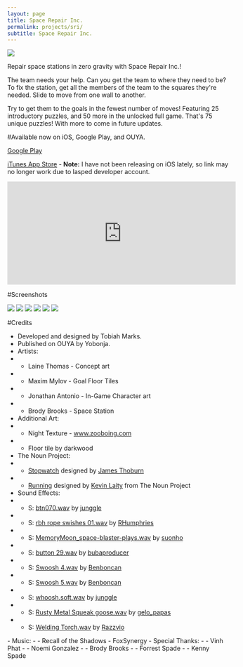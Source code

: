 ```yaml
---
layout: page
title: Space Repair Inc.
permalink: projects/sri/
subtitle: Space Repair Inc.
---
```


<img src="{{ site.baseurl }}/projects/sri/sri-banner.png">

Repair space stations in zero gravity with Space Repair Inc.!

The team needs your help. Can you get the team to where they need to be? To fix the station, get all the members of the team to the squares they're needed. Slide to move from one wall to another.

Try to get them to the goals in the fewest number of moves! Featuring 25 introductory puzzles, and 50 more in the unlocked full game. That's 75 unique puzzles! With more to come in future updates.

#Available now on iOS, Google Play, and OUYA.

[Google Play](https://play.google.com/store/apps/details?id=com.playperro.sri)

[iTunes App Store](https://itunes.apple.com/us/app/space-repair-inc./id658619521?mt=8) - **Note:** I have not been releasing on iOS lately, so link may no longer work due to lasped developer account.

<iframe id="ouyawidget" style="overflow: hidden;" src="http://www.ouyawidgets.com/widgetland.php?id=com.playperro.sri&amp;theme=ui-start" width="520" height="235" frameborder="0"></iframe>

#Screenshots

<img src="{{ site.baseurl }}/projects/sri/1-menu-1024x576.jpg">

<img src="{{ site.baseurl }}/projects/sri/2-zone-1024x576.jpg">

<img src="{{ site.baseurl }}/projects/sri/3-d25-1024x576.jpg">

<img src="{{ site.baseurl }}/projects/sri/4-e3-1024x576.jpg">

<img src="{{ site.baseurl }}/projects/sri/5-d22-1024x576.jpg">

<img src="{{ site.baseurl }}/projects/sri/6-winscreen-1024x576">

#Credits
- Developed and designed by Tobiah Marks.
- Published on OUYA by Yobonja.
- Artists:
- - Laine Thomas - Concept art
- - Maxim Mylov - Goal Floor Tiles
- - Jonathan Antonio - In-Game Character art
- - Brody Brooks - Space Station
- Additional Art:
- - Night Texture - www.zooboing.com
- - Floor tile by darkwood
- The Noun Project:
- - <a href="http://thenounproject.com/noun/stopwatch/#icon-No3515" target="_blank">Stopwatch</a> designed by <a href="http://thenounproject.com/jthoburn" target="_blank">James Thoburn</a></li>
- - <a href="http://thenounproject.com/noun/running/#icon-No11723" target="_blank">Running</a> designed by <a href="http://thenounproject.com/kevin.laity.71" target="_blank">Kevin Laity</a> from The Noun Project</li>
- Sound Effects:
- - S: <a href="http://www.freesound.org/people/junggle/sounds/28880/">btn070.wav</a> by <a href="http://www.freesound.org/people/junggle/">junggle</a></li>
- - S: <a href="http://www.freesound.org/people/RHumphries/sounds/1938/">rbh rope swishes 01.wav</a> by <a href="http://www.freesound.org/people/RHumphries/">RHumphries</a></li>
- - S: <a href="http://www.freesound.org/people/suonho/sounds/27568/">MemoryMoon_space-blaster-plays.wav</a> by <a href="http://www.freesound.org/people/suonho/">suonho</a></li>
- - S: <a href="http://www.freesound.org/people/bubaproducer/sounds/107148/">button 29.wav</a> by <a href="http://www.freesound.org/people/bubaproducer/">bubaproducer</a></li>
- - S: <a href="http://www.freesound.org/people/Benboncan/sounds/74691/">Swoosh 4.wav</a> by <a href="http://www.freesound.org/people/Benboncan/">Benboncan</a></li>
- - S: <a href="http://www.freesound.org/people/Benboncan/sounds/74692/">Swoosh 5.wav</a> by <a href="http://www.freesound.org/people/Benboncan/">Benboncan</a></li>
- - S: <a href="http://www.freesound.org/people/junggle/sounds/73263/">whoosh.soft.wav</a> by <a href="http://www.freesound.org/people/junggle/">junggle</a></li>
- - S: <a href="http://www.freesound.org/people/gelo_papas/sounds/52344/">Rusty Metal Squeak goose.wav</a> by <a href="http://www.freesound.org/people/gelo_papas/">gelo_papas</a></li>
- - S: <a href="http://www.freesound.org/people/Razzvio/sounds/79577/">Welding Torch.wav</a> by <a href="http://www.freesound.org/people/Razzvio/">Razzvio</a></li>
</ul>
- Music:
- - Recall of the Shadows - FoxSynergy
- Special Thanks:
- - Vinh Phat
- - Noemi Gonzalez
- - Brody Brooks
- - Forrest Spade
- - Kenny Spade